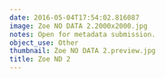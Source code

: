 ```yaml
---
date: 2016-05-04T17:54:02.816087
image: Zoe NO DATA 2.2000x2000.jpg
notes: Open for metadata submission.
object_use: Other
thumbnail: Zoe NO DATA 2.preview.jpg
title: Zoe ND 2
---
```


